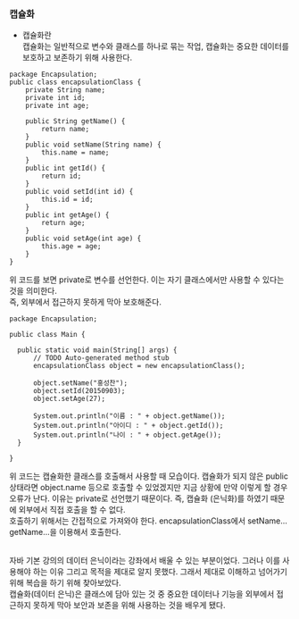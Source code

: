 ### 캡슐화
- 캡슐화란<br>
캡슐화는 일반적으로 변수와 클래스를 하나로 묶는 작업, 캡슐화는 중요한 데이터를 보호하고 보존하기 위해 사용한다.

```
package Encapsulation;
public class encapsulationClass {
	private String name;
	private int id;
	private int age;
	
	public String getName() {
		return name;
	}
	public void setName(String name) {
		this.name = name;
	}
	public int getId() {
		return id;
	}
	public void setId(int id) {
		this.id = id;
	}
	public int getAge() {
		return age;
	}
	public void setAge(int age) {
		this.age = age;
	}
}

```
  
  위 코드를 보면 private로 변수를 선언한다. 이는 자기 클래스에서만 사용할 수 있다는 것을 의미한다.<br> 즉, 외부에서 접근하지 못하게 막아 보호해준다.
  
  ```
package Encapsulation;

public class Main {

	public static void main(String[] args) {
		// TODO Auto-generated method stub
		encapsulationClass object = new encapsulationClass();
		
		object.setName("홍성찬");
		object.setId(20150903);
		object.setAge(27);
		
		System.out.println("이름 : " + object.getName());
		System.out.println("아이디 : " + object.getId());
		System.out.println("나이 : " + object.getAge());
	}

}

```

위 코드는 캡슐화한 클래스를 호출해서 사용할 때 모습이다. 캡슐화가 되지 않은 public 상태라면 object.name 등으로 호출할 수 있었겠지만
지금 상황에 만약 이렇게 할 경우 오류가 난다. 이유는 private로 선언했기 때문이다. 즉, 캡슐화 (은닉화)를 하였기 때문에 외부에서 직접 호출을 할 수 없다.<br>
호출하기 위해서는 간접적으로 가져와야 한다. encapsulationClass에서 setName... getName...을 이용해서 호출한다.<br><br>

자바 기본 강의의 데이터 은닉이라는 강좌에서 배울 수 있는 부분이었다. 그러나 이를 사용해야 하는 이유 그리고 목적을 제대로 알지 못했다. 그래서 제대로 이해하고 넘어가기 위해 복습을 하기 위해 찾아보았다.<br>
캡슐화(데이터 은닉)은 클래스에 담아 있는 것 중 중요한 데이터나 기능을 외부에서 접근하지 못하게 막아 보안과 보존을 위해 사용하는 것을 배우게 됐다. 
